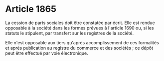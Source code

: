 # Article 1865

La cession de parts sociales doit être constatée par écrit. Elle est rendue opposable à la société dans les formes prévues à l'article 1690 ou, si les statuts le stipulent, par transfert sur les registres de la société.

Elle n'est opposable aux tiers qu'après accomplissement de ces formalités et après publication au registre du commerce et des sociétés ; ce dépôt peut être effectué par voie électronique.
